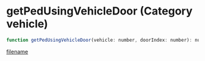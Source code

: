 # getPedUsingVehicleDoor (Category vehicle)

```js
function getPedUsingVehicleDoor(vehicle: number, doorIndex: number): number
```

[filename](getPedUsingVehicleDoor_m.md ':include')